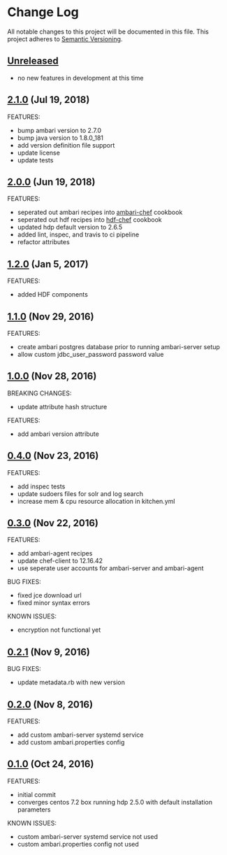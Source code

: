 # Change Log
All notable changes to this project will be documented in this file.
This project adheres to [Semantic Versioning](http://semver.org/).

## [Unreleased](unreleased)

- no new features in development at this time

## [2.1.0](https://github.com/hansohn/hdp-chef/compare/2.1.0...2.1.0) (Jul 19, 2018)

FEATURES:

- bump ambari version to 2.7.0
- bump java version to 1.8.0_181 
- add version definition file support
- update license
- update tests

## [2.0.0](https://github.com/hansohn/hdp-chef/compare/1.2.0...2.0.0) (Jun 19, 2018)

FEATURES:

- seperated out ambari recipes into [ambari-chef](https://github.com/hansohn/ambari-chef) cookbook
- seperated out hdf recipes into [hdf-chef](https://github.com/hansohn/hdf-chef) cookbook
- updated hdp default version to 2.6.5
- added lint, inspec, and travis to ci pipeline
- refactor attributes

## [1.2.0](https://github.com/hansohn/hdp-chef/compare/1.1.0...1.2.0) (Jan 5, 2017)

FEATURES:

- added HDF components

## [1.1.0](https://github.com/hansohn/hdp-chef/compare/1.0.0...1.1.0) (Nov 29, 2016)

FEATURES:

- create ambari postgres database prior to running ambari-server setup
- allow custom jdbc_user_password password value

## [1.0.0](https://github.com/hansohn/hdp-chef/compare/0.4.0...1.0.0) (Nov 28, 2016)

BREAKING CHANGES:

- update attribute hash structure

FEATURES:

- add ambari version attribute

## [0.4.0](https://github.com/hansohn/hdp-chef/compare/0.3.0...0.4.0) (Nov 23, 2016)

FEATURES:

- add inspec tests
- update sudoers files for solr and log search
- increase mem & cpu resource allocation in kitchen.yml

## [0.3.0](https://github.com/hansohn/hdp-chef/compare/0.2.1...0.3.0) (Nov 22, 2016)

FEATURES:

- add ambari-agent recipes
- update chef-client to 12.16.42
- use seperate user accounts for ambari-server and ambari-agent

BUG FIXES:

- fixed jce download url
- fixed minor syntax errors

KNOWN ISSUES:

- encryption not functional yet

## [0.2.1](https://github.com/hansohn/hdp-chef/compare/0.2.0...0.2.1) (Nov 9, 2016)

BUG FIXES:

- update metadata.rb with new version

## [0.2.0](https://github.com/hansohn/hdp-chef/compare/0.1.0...0.2.0) (Nov 8, 2016)

FEATURES:

- add custom ambari-server systemd service
- add custom ambari.properties config

## [0.1.0](https://github.com/hansohn/hdp-chef/compare/0.1.0...0.1.0) (Oct 24, 2016)

FEATURES:

- initial commit
- converges centos 7.2 box running hdp 2.5.0 with default installation parameters

KNOWN ISSUES:

- custom ambari-server systemd service not used
- custom ambari.properties config not used
